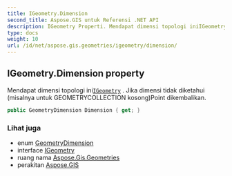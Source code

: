 ```yaml
---
title: IGeometry.Dimension
second_title: Aspose.GIS untuk Referensi .NET API
description: IGeometry Properti. Mendapat dimensi topologi iniIGeometry . Jika dimensi tidak diketahui misalnya untuk GEOMETRYCOLLECTION kosongPoint dikembalikan.
type: docs
weight: 10
url: /id/net/aspose.gis.geometries/igeometry/dimension/
---
```

## IGeometry.Dimension property

Mendapat dimensi topologi ini[`IGeometry`](../) . Jika dimensi tidak diketahui (misalnya untuk GEOMETRYCOLLECTION kosong)Point dikembalikan.

```csharp
public GeometryDimension Dimension { get; }
```

### Lihat juga

* enum [GeometryDimension](../../geometrydimension/)
* interface [IGeometry](../)
* ruang nama [Aspose.Gis.Geometries](../../igeometry/)
* perakitan [Aspose.GIS](../../../)


